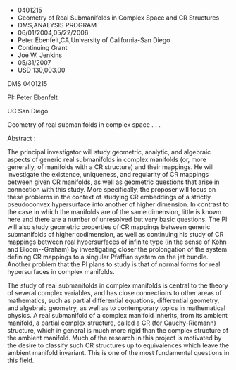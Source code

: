 
* 0401215
* Geometry of Real Submanifolds in Complex Space and CR Structures
* DMS,ANALYSIS PROGRAM
* 06/01/2004,05/22/2006
* Peter Ebenfelt,CA,University of California-San Diego
* Continuing Grant
* Joe W. Jenkins
* 05/31/2007
* USD 130,003.00

DMS 0401215

PI: Peter Ebenfelt

UC San Diego

Geometry of real submanifolds in complex space . . .

Abstract :

The principal investigator will study geometric, analytic, and algebraic aspects
of generic real submanifolds in complex manifolds (or, more generally, of
manifolds with a CR structure) and their mappings. He will investigate the
existence, uniqueness, and regularity of CR mappings between given CR manifolds,
as well as geometric questions that arise in connection with this study. More
specifically, the proposer will focus on these problems in the context of
studying CR embeddings of a strictly pseudoconvex hypersurface into another of
higher dimension. In contrast to the case in which the manifolds are of the same
dimension, little is known here and there are a number of unresolved but very
basic questions. The PI will also study geometric properties of CR mappings
between generic submanifolds of higher codimension, as well as continuing his
study of CR mappings between real hypersurfaces of infinite type (in the sense
of Kohn and Bloom--Graham) by investigating closer the prolongation of the
system defining CR mappings to a singular Pfaffian system on the jet bundle.
Another problem that the PI plans to study is that of normal forms for real
hypersurfaces in complex manifolds.

The study of real submanifolds in complex manifolds is central to the theory of
several complex variables, and has close connections to other areas of
mathematics, such as partial differential equations, differential geometry, and
algebraic geometry, as well as to contemporary topics in mathematical physics. A
real submanifold of a complex manifold inherits, from its ambient manifold, a
partial complex structure, called a CR (for Cauchy-Riemann) structure, which in
general is much more rigid than the complex structure of the ambient manifold.
Much of the research in this project is motivated by the desire to classify such
CR structures up to equivalences which leave the ambient manifold invariant.
This is one of the most fundamental questions in this field.
